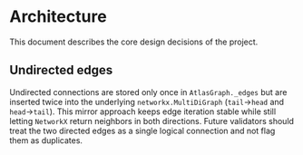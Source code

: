 # Architecture

This document describes the core design decisions of the project.

## Undirected edges

Undirected connections are stored only once in ``AtlasGraph._edges`` but are inserted twice into the underlying ``networkx.MultiDiGraph`` (``tail``→``head`` and ``head``→``tail``). This mirror approach keeps edge iteration stable while still letting ``NetworkX`` return neighbors in both directions. Future validators should treat the two directed edges as a single logical connection and not flag them as duplicates.
